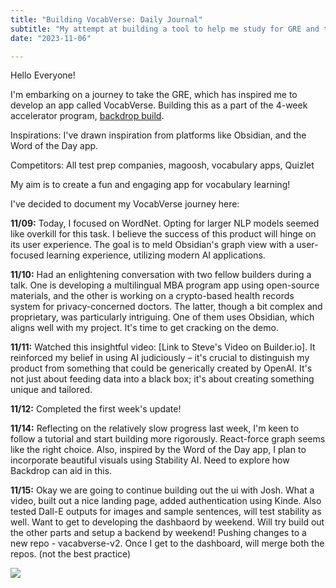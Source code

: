 ```yaml
---
title: "Building VocabVerse: Daily Journal"
subtitle: "My attempt at building a tool to help me study for GRE and take part in backdropbuild"
date: "2023-11-06"

---
```



Hello Everyone!

I'm embarking on a journey to take the GRE, which has inspired me to develop an app called VocabVerse. Building this as a part of the 4-week accelerator program, [backdrop build](https://backdropbuild.com/). 

Inspirations: I've drawn inspiration from platforms like Obsidian, and the Word of the Day app.

Competitors: All test prep companies, magoosh, vocabulary apps, Quizlet

My aim is to create a fun and engaging app for vocabulary learning!

I've decided to document my VocabVerse journey here:

**11/09:** Today, I focused on WordNet. Opting for larger NLP models seemed like overkill for this task. I believe the success of this product will hinge on its user experience. The goal is to meld Obsidian's graph view with a user-focused learning experience, utilizing modern AI applications.

**11/10:** Had an enlightening conversation with two fellow builders during a talk. One is developing a multilingual MBA program app using open-source materials, and the other is working on a crypto-based health records system for privacy-concerned doctors. The latter, though a bit complex and proprietary, was particularly intriguing. One of them uses Obsidian, which aligns well with my project. It's time to get cracking on the demo.

**11/11:** Watched this insightful video: [Link to Steve's Video on Builder.io]. It reinforced my belief in using AI judiciously – it's crucial to distinguish my product from something that could be generically created by OpenAI. It's not just about feeding data into a black box; it's about creating something unique and tailored.

**11/12:** Completed the first week's update!

**11/14:** Reflecting on the relatively slow progress last week, I'm keen to follow a tutorial and start building more rigorously. React-force graph seems like the right choice. Also, inspired by the Word of the Day app, I plan to incorporate beautiful visuals using Stability AI. Need to explore how Backdrop can aid in this.

**11/15:** Okay we are going to continue building out the ui with Josh. What a video, built out a nice landing page, added authentication using Kinde. Also tested Dall-E outputs for images and sample sentences, will test stability as well. Want to get to developing the dashbaord by weekend. Will try build out the other parts and setup a backend by weekend! Pushing changes to a new repo - vacabverse-v2. Once I get to the dashboard, will merge both the repos. (not the best practice)

<img src="\images\vocabvers-1115.png" class="w-64 rounded-xl">

